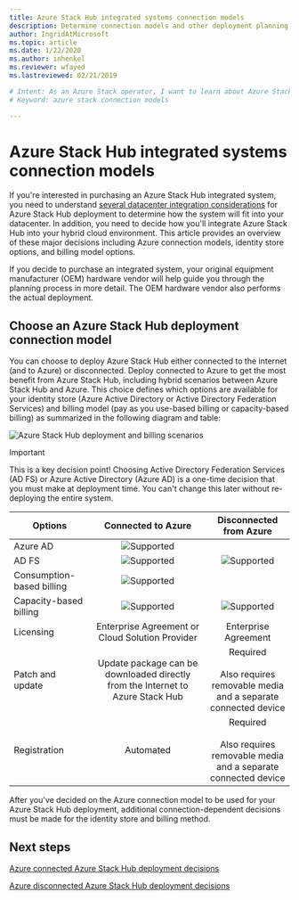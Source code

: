 ```yaml
---
title: Azure Stack Hub integrated systems connection models 
description: Determine connection models and other deployment planning decisions for Azure Stack Hub integrated systems.
author: IngridAtMicrosoft
ms.topic: article
ms.date: 1/22/2020
ms.author: inhenkel
ms.reviewer: wfayed
ms.lastreviewed: 02/21/2019

# Intent: As an Azure Stack operator, I want to learn about Azure Stack integrated systems connection models before I deploy.
# Keyword: azure stack connection models

---
```



# Azure Stack Hub integrated systems connection models
If you're interested in purchasing an Azure Stack Hub integrated system, you need to understand [several datacenter integration considerations](azure-stack-datacenter-integration.md) for Azure Stack Hub deployment to determine how the system will fit into your datacenter. In addition, you need to decide how you'll integrate Azure Stack Hub into your hybrid cloud environment. This article provides an overview of these major decisions including Azure connection models, identity store options, and billing model options.

If you decide to purchase an integrated system, your original equipment manufacturer (OEM) hardware vendor will help guide you through the planning process in more detail. The OEM hardware vendor also performs the actual deployment.

## Choose an Azure Stack Hub deployment connection model
You can choose to deploy Azure Stack Hub either connected to the internet (and to Azure) or disconnected. Deploy connected to Azure to get the most benefit from Azure Stack Hub, including hybrid scenarios between Azure Stack Hub and Azure. This choice defines which options are available for your identity store (Azure Active Directory or Active Directory Federation Services) and billing model (pay as you use-based billing or capacity-based billing) as summarized in the following diagram and table:

![Azure Stack Hub deployment and billing scenarios](media/azure-stack-connection-models/azure-stack-scenarios.png)
  
> [!IMPORTANT]
> This is a key decision point! Choosing Active Directory Federation Services (AD FS) or Azure Active Directory (Azure AD) is a one-time decision that you must make at deployment time. You can't change this later without re-deploying the entire system.  


|Options|Connected to Azure|Disconnected from Azure|
|-----|:-----:|:-----:|
|Azure AD|![Supported](media/azure-stack-connection-models/check.png)| |
|AD FS|![Supported](media/azure-stack-connection-models/check.png)|![Supported](media/azure-stack-connection-models/check.png)|
|Consumption-based billing|![Supported](media/azure-stack-connection-models/check.png)| |
|Capacity-based billing|![Supported](media/azure-stack-connection-models/check.png)|![Supported](media/azure-stack-connection-models/check.png)|
|Licensing| Enterprise Agreement or Cloud Solution Provider | Enterprise Agreement |
|Patch and update|Update package can be downloaded directly from the Internet to Azure Stack Hub |  Required<br><br>Also requires removable media<br> and a separate connected device |
| Registration | Automated | Required<br><br>Also requires removable media<br> and a separate connected device |

After you've decided on the Azure connection model to be used for your Azure Stack Hub deployment, additional connection-dependent decisions must be made for the identity store and billing method.

## Next steps

[Azure connected Azure Stack Hub deployment decisions](azure-stack-connected-deployment.md)

[Azure disconnected Azure Stack Hub deployment decisions](azure-stack-disconnected-deployment.md)
